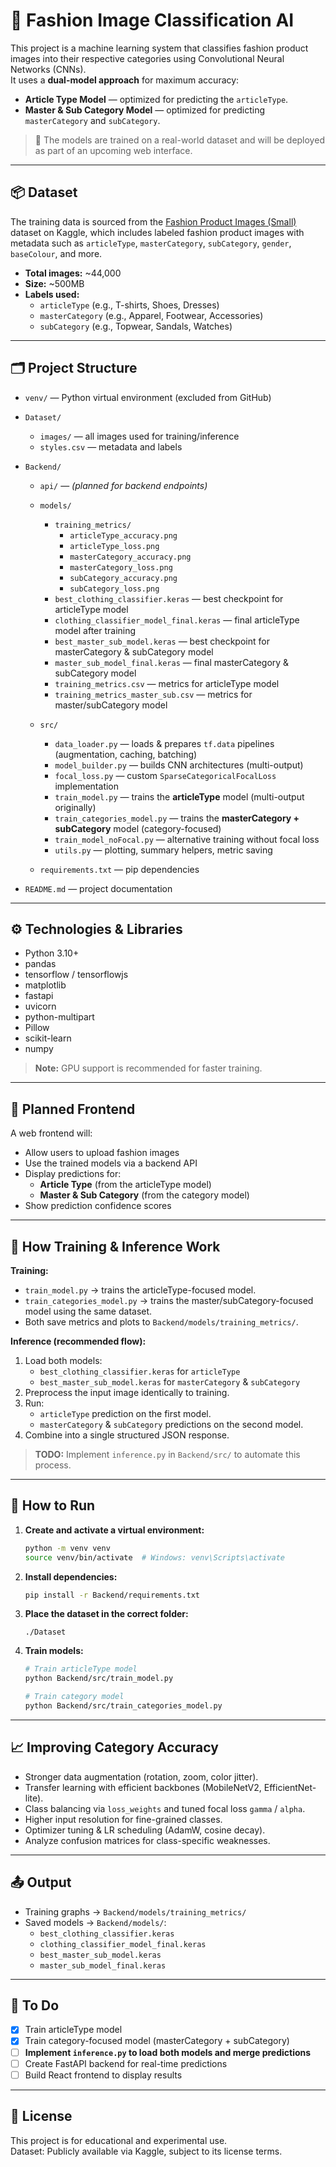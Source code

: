 # 👗 Fashion Image Classification AI

This project is a machine learning system that classifies fashion product images into their respective categories using Convolutional Neural Networks (CNNs).  
It uses a **dual-model approach** for maximum accuracy:
- **Article Type Model** — optimized for predicting the `articleType`.
- **Master & Sub Category Model** — optimized for predicting `masterCategory` and `subCategory`.

> 🧠 The models are trained on a real-world dataset and will be deployed as part of an upcoming web interface.

---

## 📦 Dataset

The training data is sourced from the [Fashion Product Images (Small)](https://www.kaggle.com/datasets/paramaggarwal/fashion-product-images-small) dataset on Kaggle, which includes labeled fashion product images with metadata such as `articleType`, `masterCategory`, `subCategory`, `gender`, `baseColour`, and more.

- **Total images:** ~44,000  
- **Size:** ~500MB  
- **Labels used:**
  - `articleType` (e.g., T-shirts, Shoes, Dresses)
  - `masterCategory` (e.g., Apparel, Footwear, Accessories)
  - `subCategory` (e.g., Topwear, Sandals, Watches)

---

## 🗂️ Project Structure

- `venv/` — Python virtual environment (excluded from GitHub)  

- `Dataset/`  
  - `images/` — all images used for training/inference  
  - `styles.csv` — metadata and labels  

- `Backend/`  
  - `api/` — *(planned for backend endpoints)*  
  - `models/`  
    - `training_metrics/`  
      - `articleType_accuracy.png`  
      - `articleType_loss.png`  
      - `masterCategory_accuracy.png`  
      - `masterCategory_loss.png`  
      - `subCategory_accuracy.png`  
      - `subCategory_loss.png`  
    - `best_clothing_classifier.keras` — best checkpoint for articleType model  
    - `clothing_classifier_model_final.keras` — final articleType model after training  
    - `best_master_sub_model.keras` — best checkpoint for masterCategory & subCategory model  
    - `master_sub_model_final.keras` — final masterCategory & subCategory model  
    - `training_metrics.csv` — metrics for articleType model  
    - `training_metrics_master_sub.csv` — metrics for master/subCategory model  

  - `src/`  
    - `data_loader.py` — loads & prepares `tf.data` pipelines (augmentation, caching, batching)  
    - `model_builder.py` — builds CNN architectures (multi-output)  
    - `focal_loss.py` — custom `SparseCategoricalFocalLoss` implementation  
    - `train_model.py` — trains the **articleType** model (multi-output originally)  
    - `train_categories_model.py` — trains the **masterCategory + subCategory** model (category-focused)  
    - `train_model_noFocal.py` — alternative training without focal loss  
    - `utils.py` — plotting, summary helpers, metric saving  

  - `requirements.txt` — pip dependencies  

- `README.md` — project documentation  

---

## ⚙️ Technologies & Libraries

- Python 3.10+  
- pandas  
- tensorflow / tensorflowjs  
- matplotlib  
- fastapi  
- uvicorn  
- python-multipart  
- Pillow  
- scikit-learn  
- numpy  

> **Note:** GPU support is recommended for faster training.

---

## 🚀 Planned Frontend

A web frontend will:
- Allow users to upload fashion images
- Use the trained models via a backend API
- Display predictions for:
  - **Article Type** (from the articleType model)
  - **Master & Sub Category** (from the category model)
- Show prediction confidence scores

---

## 🧠 How Training & Inference Work

**Training:**
- `train_model.py` → trains the articleType-focused model.  
- `train_categories_model.py` → trains the master/subCategory-focused model using the same dataset.  
- Both save metrics and plots to `Backend/models/training_metrics/`.

**Inference (recommended flow):**
1. Load both models:  
   - `best_clothing_classifier.keras` for `articleType`  
   - `best_master_sub_model.keras` for `masterCategory` & `subCategory`
2. Preprocess the input image identically to training.
3. Run:
   - `articleType` prediction on the first model.
   - `masterCategory` & `subCategory` predictions on the second model.
4. Combine into a single structured JSON response.

> **TODO:** Implement `inference.py` in `Backend/src/` to automate this process.

---

## 📌 How to Run

1. **Create and activate a virtual environment:**
    ```bash
    python -m venv venv
    source venv/bin/activate  # Windows: venv\Scripts\activate
    ```

2. **Install dependencies:**
    ```bash
    pip install -r Backend/requirements.txt
    ```

3. **Place the dataset in the correct folder:**
    ```
    ./Dataset
    ```

4. **Train models:**
    ```bash
    # Train articleType model
    python Backend/src/train_model.py

    # Train category model
    python Backend/src/train_categories_model.py
    ```

---

## 📈 Improving Category Accuracy

- Stronger data augmentation (rotation, zoom, color jitter).  
- Transfer learning with efficient backbones (MobileNetV2, EfficientNet-lite).  
- Class balancing via `loss_weights` and tuned focal loss `gamma` / `alpha`.  
- Higher input resolution for fine-grained classes.  
- Optimizer tuning & LR scheduling (AdamW, cosine decay).  
- Analyze confusion matrices for class-specific weaknesses.

---

## 📤 Output

- Training graphs → `Backend/models/training_metrics/`  
- Saved models → `Backend/models/`:
  - `best_clothing_classifier.keras`  
  - `clothing_classifier_model_final.keras`  
  - `best_master_sub_model.keras`  
  - `master_sub_model_final.keras`  

---

## 📌 To Do

- [x] Train articleType model  
- [x] Train category-focused model (masterCategory + subCategory)  
- [ ] **Implement `inference.py` to load both models and merge predictions**  
- [ ] Create FastAPI backend for real-time predictions  
- [ ] Build React frontend to display results  

---

## 📜 License

This project is for educational and experimental use.  
Dataset: Publicly available via Kaggle, subject to its license terms.
